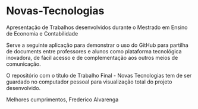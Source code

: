 # Novas-Tecnologias

Apresentação de Trabalhos desenvolvidos durante o Mestrado em Ensino de Economia e Contabilidade

Serve a seguinte aplicação para demonstrar o uso do GitHub para partilha de documents entre professores e alunos como plataforma tecnológica inovadora, de fácil acesso e de complementação aos outros meios de comunicação.

O repositório com o título de Trabalho Final - Novas Tecnologias tem de ser guardado no computador pessoal para visualização total do projeto desenvolvido.

Melhores cumprimentos,
Frederico Alvarenga
